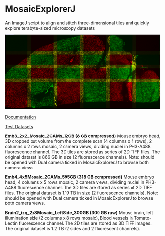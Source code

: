 # MosaicExplorerJ
An ImageJ script to align and stitch three-dimensional tiles and quickly explore terabyte-sized microscopy datasets

![](Mosaic2.png)

[Documentation](https://drive.google.com/file/d/1Hn2eJYZr9bDnp0TGWAxc7GBuVuu69H6R/view?usp=sharing)

[Test Datasets](https://drive.google.com/drive/folders/1SykCjqwbJ31qy1QKsWmk6Ro6qxr9oYaa?usp=sharing)

**Emb3_2x2_Mosaic_2CAMs_12GB (8 GB compressed)**
Mouse embryo head, 3D cropped out volume from the complete scan (4 columns x 4 rows), 2 columns x 2 rows mosaic, 2 camera views, dividing nuclei in PH3-A488 fluorescence channel. The 3D tiles are stored as series of 2D TIFF files. The original dataset is 866 GB in size (2 fluorescence channels).
Note: should be opened with Dual camera ticked in MosaicExplorerJ to browse both camera views.

**Emb4_4x5Mosaic_2CAMs_595GB (318 GB compressed)**
Mouse embryo head, 4 columns x 5 rows mosaic, 2 camera views, dividing nuclei in PH3-A488 fluorescence channel. The 3D tiles are stored as series of 2D TIFF files. The original dataset is 1.19 TB in size (2 fluorescence channels).
Note: should be opened with Dual camera ticked in MosaicExplorerJ to browse both camera views.

**Brain2_izq_2x8Mosaic_LeftSide_300GB (300 GB raw)**
Mouse brain, left illumination side (2 columns x 8 rows mosaic), Blood vessels in Tomato-Lectin fluorescence channel. The 2D tiles are stored as 3D TIFF images. The original dataset is 1.2 TB (2 sides and 2 fluorescent channels).
